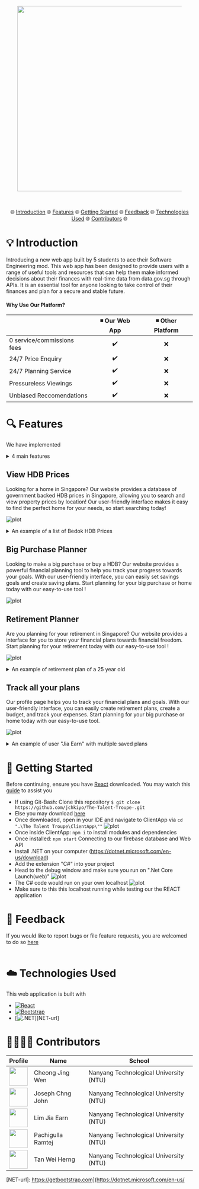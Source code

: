 <div align="center" style="margin: 30px;">
<a href="https://refine.dev/">
  <img src="https://github.com/jchkiyo/The-Talent-Troupe-/blob/main/README_docs/teamlogo.png" 
       style="width:500px;"
       align="center" />
</a>
<br />
<br />
 
</div>
  

<p align="center">
🌐 <a href="#-introduction">Introduction</a> 🌐 <a href="#-features">Features</a> 🌐 <a href="#-getting-started">Getting Started</a> 🌐 <a href="#-feedback">Feedback</a> 🌐 <a href="#-technologies-Used">Technologies Used</a> 🌐 <a href="#-contributors">Contributors</a> 🌐
</p>




# 💡 Introduction

Introducing a new web app built by 5 students to ace their Software Engineering mod. This web app has been designed to provide users with a range of useful tools and resources that can help them make informed decisions about their finances with real-time data from data.gov.sg through APIs. It is an essential tool for anyone looking to take control of their finances and plan for a secure and stable future.

#### Why Use Our Platform?
|                             | ◾ Our Web App         |  ◾ Other Platform   |
| --------------------------- | :--------------------: | :-----------------: |
| 0 service/commissions fees  |         ✔️            |          ❌        |
| 24/7 Price Enquiry          |         ✔️            |          ❌        |
| 24/7 Planning Service       |         ✔️            |          ❌        |
| Pressureless Viewings       |         ✔️            |          ❌        |
| Unbiased Reccomendations    |         ✔️            |          ❌        |


# 🔍 Features
We have implemented 
<details>
  <summary>4 main features</summary>
  <ol>
      <ul>
        <li><a href="#view-hdb-prices">View HDB Prices</a></li>
        <li><a href="#big-purchase-planner">Big Purchase Planner</a></li>
        <li><a href="#retirement-planner">Retirement Planner</a></li>
        <li><a href="#track-all-your-plans">Track All Your Plans</a></li>
      </ul>
  </ol>
</details>

## View HDB Prices

Looking for a home in Singapore? Our website provides a database of government backed HDB prices in Singapore, allowing you to search and view property prices by location! Our user-friendly interface makes it easy to find the perfect home for your needs, so start searching today!

![plot](https://github.com/jchkiyo/The-Talent-Troupe-/blob/main/README_docs/ViewHDBPricesPage.PNG)
<details>
  <summary>An example of a list of Bedok HDB Prices</summary>
  <ol>
      <ul>
        <img src="https://github.com/jchkiyo/The-Talent-Troupe-/blob/main/README_docs/SearchHDBPrices.PNG" alt="viewHDBPrices" style="margin-right: 20px;">
      </ul>
  </ol>
</details>



## Big Purchase Planner

Looking to make a big purchase or buy a HDB? Our website provides a powerful financial planning tool to help you track your progress towards your goals. With our user-friendly interface, you can easily set savings goals and create saving plans. Start planning for your big purchase or home today with our easy-to-use tool !

![plot](https://github.com/jchkiyo/The-Talent-Troupe-/blob/main/README_docs/BigPurchasePlannerPage.PNG)



## Retirement Planner

Are you planning for your retirement in Singapore? Our website provides a interface for you to store your financial plans towards financial freedom. Start planning for your retirement today with our easy-to-use tool !

![plot](https://github.com/jchkiyo/The-Talent-Troupe-/blob/main/README_docs/RetirementPlanningPage.PNG)

<details>
  <summary>An example of retirement plan of a 25 year old</summary>
  <ol>
      <ul>
        <p/>
        <p>An example of retirement plan of a 25 year old</p>
        <p/>
        <img src="https://github.com/jchkiyo/The-Talent-Troupe-/blob/main/README_docs/RetirementPlanExample1.PNG" alt="retirementplannereg1" style="margin-right: 20px;">
      </ul>
      <ul>
        <p/>
        <p>An example of our retirement guide of a 25 year old</p>
        <p/>
        <img src="https://github.com/jchkiyo/The-Talent-Troupe-/blob/main/README_docs/RetirementPlanExample2.PNG" alt="retirementplannereg2" style="margin-right: 20px;">
      </ul>
  </ol>
</details>



## Track all your plans

Our profile page helps you to track your financial plans and goals. With our user-friendly interface, you can easily create retirement plans, create a budget, and track your expenses. Start planning for your big purchase or home today with our easy-to-use tool.

![plot](https://github.com/jchkiyo/The-Talent-Troupe-/blob/main/README_docs/MyProfilePage2.PNG)
<details>
  <summary>An example of user "Jia Earn" with multiple saved plans</summary>
  <ol>
      <ul>
        <img src="https://github.com/jchkiyo/The-Talent-Troupe-/blob/main/README_docs/MyProfilePage1.PNG" alt="viewHDBPrices" style="margin-right: 20px;">
      </ul>
  </ol>
</details>

# 🤸 Getting Started
Before continuing, ensure you have [React](https://react-cn.github.io/react/downloads.html) downloaded.
You may watch this [guide](https://www.youtube.com/watch?v=yOAZDymGWVw) to assist you
* If using Git-Bash: Clone this repository `$ git clone https://github.com/jchkiyo/The-Talent-Troupe-.git`
* Else you may download [here](https://github.com/jchkiyo/The-Talent-Troupe-/archive/refs/heads/main.zip)
* Once downloaded, open in your IDE and navigate to ClientApp via `cd ".\The Talent Troupe\ClientApp\""`
![plot](https://github.com/jchkiyo/The-Talent-Troupe-/blob/main/README_docs/TTTlaunch1.PNG)
* Once inside ClientApp: `npm i` to install modules and dependencies
* Once installed: `npm start`
Connecting to our firebase database and Web API
* Install .NET on your computer (https://dotnet.microsoft.com/en-us/download)
* Add the extension "C#" into your project 
* Head to the debug window and make sure you run on ".Net Core Launch(web)" 
![plot](https://github.com/jchkiyo/The-Talent-Troupe-/blob/main/README_docs/debug.png)
* The C# code would run on your own localhost 
![plot](https://github.com/jchkiyo/The-Talent-Troupe-/blob/main/README_docs/localhostC%23.png)
* Make sure to this this localhost running while testing our the REACT application


# 📜 Feedback
If you would like to report bugs or file feature requests, you are welcomed to do so [here](https://github.com/jchkiyo/The-Talent-Troupe-/issues/new)
<br /><br />
# ☁️ Technologies Used
This web application is built with 
* [![React][React.js]][React-url]
* [![Bootstrap][Bootstrap.com]][Bootstrap-url]
* [![.NET][NET.com]][NET-url]

# 👩‍👩‍👧‍👦 Contributors
| Profile  | Name | School |
| ------------------------------------------------------------------------------------------------------------------------------------------------- | ---------------- | -------------------------------------- |
| <a href='https://github.com/dinojw10' title='CheongJingWen'> <img src='https://github.com/jchkiyo/The-Talent-Troupe-/blob/main/README_docs/talentjingwen.png' height='50' width='50'/></a> | Cheong Jing Wen | Nanyang Technological University (NTU) |
| <a href='https://github.com/jchkiyo' title='JosephChngJohn'> <img src='https://github.com/jchkiyo/The-Talent-Troupe-/blob/main/README_docs/talentjoseph.png' height='50' width='50'/></a> | Joseph Chng John | Nanyang Technological University (NTU) |
| <a href='https://github.com/LimJiaEarn' title='LimJiaEarn'> <img src='https://github.com/jchkiyo/The-Talent-Troupe-/blob/main/README_docs/talentjiaearn.png' height='50' width='50'/></a>  | Lim Jia Earn | Nanyang Technological University (NTU) |
| <a href='https://github.com/jchkiyo/The-Talent-Troupe-' title='PachigullaRamtej'> <img src='https://github.com/jchkiyo/The-Talent-Troupe-/blob/main/README_docs/talentram.png' height='50' width='50'/></a>  | Pachigulla Ramtej | Nanyang Technological University (NTU) |
| <a href='https://github.com/weiherng2000' title='TanWeiHerng'> <img src='https://github.com/jchkiyo/The-Talent-Troupe-/blob/main/README_docs/talentweiherng.png' height='50' width='50'/></a>  | Tan Wei Herng | Nanyang Technological University (NTU) |



<!-- MARKDOWN LINKS & IMAGES -->
<!-- https://www.markdownguide.org/basic-syntax/#reference-style-links -->
[React.js]: https://img.shields.io/badge/React-20232A?style=for-the-badge&logo=react&logoColor=61DAFB
[React-url]: https://reactjs.org/
[Bootstrap.com]: https://img.shields.io/badge/Bootstrap-563D7C?style=for-the-badge&logo=bootstrap&logoColor=white
[Bootstrap-url]: https://getbootstrap.com
[NET.com]: https://img.shields.io/badge/.NET-5C2D91?style=for-the-badge&logo=.net&logoColor=white
[NET-url]: https://getbootstrap.com](https://dotnet.microsoft.com/en-us/
